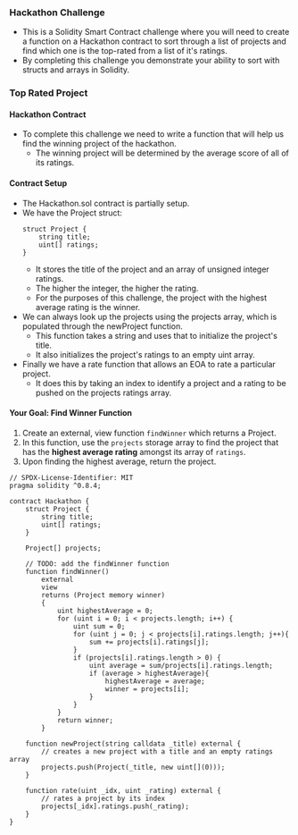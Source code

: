 ### Hackathon Challenge
- This is a Solidity Smart Contract challenge where you will need to create a function on a Hackathon contract to sort through a list of projects and find which one is the top-rated from a list of it's ratings.
- By completing this challenge you demonstrate your ability to sort with structs and arrays in Solidity.

### Top Rated Project
#### Hackathon Contract
- To complete this challenge we need to write a function that will help us find the winning project of the hackathon. 
    - The winning project will be determined by the average score of all of its ratings.
#### Contract Setup
- The Hackathon.sol contract is partially setup. 
- We have the Project struct:
    ```solidity
    struct Project {
        string title;
        uint[] ratings;
    }
    ```
    - It stores the title of the project and an array of unsigned integer ratings. 
    - The higher the integer, the higher the rating. 
    - For the purposes of this challenge, the project with the highest average rating is the winner.
- We can always look up the projects using the projects array, which is populated through the newProject function. 
    - This function takes a string and uses that to initialize the project's title. 
    - It also initializes the project's ratings to an empty uint array.
- Finally we have a rate function that allows an EOA to rate a particular project. 
    - It does this by taking an index to identify a project and a rating to be pushed on the projects ratings array.
#### Your Goal: Find Winner Function
1. Create an external, view function ``findWinner`` which returns a Project.
1. In this function, use the ``projects`` storage array to find the project that has the **highest average rating** amongst its array of ``ratings``.
1. Upon finding the highest average, return the project.
```solidity
// SPDX-License-Identifier: MIT
pragma solidity ^0.8.4;

contract Hackathon {
    struct Project {
        string title;
        uint[] ratings;
    }
    
    Project[] projects;

    // TODO: add the findWinner function
    function findWinner() 
        external
        view
        returns (Project memory winner)
        {
            uint highestAverage = 0;
            for (uint i = 0; i < projects.length; i++) {
                uint sum = 0;
                for (uint j = 0; j < projects[i].ratings.length; j++){
                    sum += projects[i].ratings[j];
                }
                if (projects[i].ratings.length > 0) {
                    uint average = sum/projects[i].ratings.length;
                    if (average > highestAverage){
                        highestAverage = average;
                        winner = projects[i];
                    }
                }
            }
            return winner;
        }

    function newProject(string calldata _title) external {
        // creates a new project with a title and an empty ratings array
        projects.push(Project(_title, new uint[](0)));
    }

    function rate(uint _idx, uint _rating) external {
        // rates a project by its index
        projects[_idx].ratings.push(_rating);
    }
}
```
